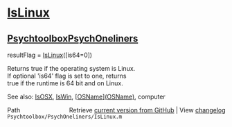 # [IsLinux](IsLinux)
## [Psychtoolbox](Psychtoolbox)[PsychOneliners](PsychOneliners)

resultFlag = [IsLinux](IsLinux)([is64=0])  
  
Returns true if the operating system is Linux.  
If optional 'is64' flag is set to one, returns  
true if the runtime is 64 bit and on Linux.  
  
See also: [IsOSX](IsOSX), [IsWin](IsWin), [[OSName](OSName)][(OSName)]((OSName)), computer  




<div class="code_header" style="text-align:right;">
  <span style="float:left;">Path&nbsp;&nbsp;</span> <span class="counter">Retrieve <a href=
  "https://raw.github.com/Psychtoolbox-3/Psychtoolbox-3/beta/Psychtoolbox/PsychOneliners/IsLinux.m">current version from GitHub</a> | View <a href=
  "https://github.com/Psychtoolbox-3/Psychtoolbox-3/commits/beta/Psychtoolbox/PsychOneliners/IsLinux.m">changelog</a></span>
</div>
<div class="code">
  <code>Psychtoolbox/PsychOneliners/IsLinux.m</code>
</div>

